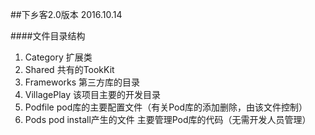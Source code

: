 ##下乡客2.0版本 2016.10.14

####文件目录结构
1. Category 扩展类
2. Shared 共有的TookKit
3. Frameworks 第三方库的目录
4. VillagePlay 该项目主要的开发目录
5. Podfile pod库的主要配置文件（有关Pod库的添加删除，由该文件控制）
6. Pods pod install产生的文件 主要管理Pod库的代码（无需开发人员管理）

